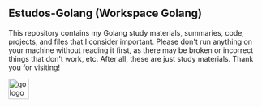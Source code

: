 ## Estudos-Golang (Workspace Golang)
This repository contains my Golang study materials, summaries, code, projects, and files that I consider important. 
Please don't run anything on your machine without reading it first, as there may be broken or incorrect things that don't work, etc.
After all, these are just study materials. Thank you for visiting!


<img src="https://cdn.jsdelivr.net/gh/devicons/devicon/icons/go/go-original.svg" height="40" alt="go logo"  />
